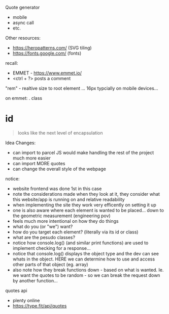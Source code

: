 Quote generator

- mobile 
- async call
- etc.

Other resources:
- https://heropatterns.com/ (SVG tiling)
- https://fonts.google.com/ (fonts)


recall:
- EMMET - https://www.emmet.io/ 
- <ctrl + ?> posts a comment 

"rem" - realtive size to root element ... 
16px typcially on mobile devices...

on emmet:
. class
# id
> looks like the next level of encapsulation

Idea Changes:
- can import to parcel JS would make handling the rest of the project much more easier 
- can import MORE quotes  
- can change the overall style of the webpage

notice:
- website frontend was done 1st in this case
- note the considerations made when they look at it, they consider what this website/app is running on and relative readability
- when implementing the site they work very efficently on setting it up
- one is also aware where each element is wanted to be placed... down to the geometric measurement (engineering pov)
- feels much more intentional on how they do things
- what do you (or "we") want? 
- how do you target each element? (literally via its id or class)
- what are the pesudo classes?
- notice how console.log() (and similar print functions) are used to implement checking for a response...
- notice that console.log() displays the object type and the dev can see whats in the object. HERE we can determine how to use and access other parts of that object (eg. array)
- also note how they break functions down - based on what is wanted. Ie. we want the quotes to be random - so we can break the request down by another function...


quotes api
- plenty online
- https://type.fit/api/quotes